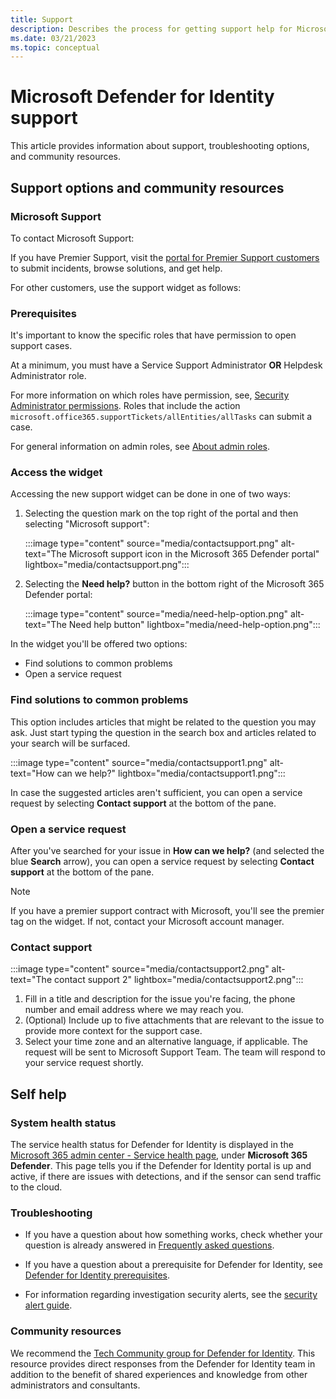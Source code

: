 ```yaml
---
title: Support
description: Describes the process for getting support help for Microsoft Defender for Identity.
ms.date: 03/21/2023
ms.topic: conceptual
---
```


# Microsoft Defender for Identity support

This article provides information about support, troubleshooting options, and community resources.

## Support options and community resources

### Microsoft Support

To contact Microsoft Support:

If you have Premier Support, visit the [portal for Premier Support customers](https://premier.microsoft.com/) to submit incidents, browse solutions, and get help.

For other customers, use the support widget as follows:

### Prerequisites

It's important to know the specific roles that have permission to open support cases.

At a minimum, you must have a Service Support Administrator **OR** Helpdesk Administrator role.

For more information on which roles have permission, see, [Security Administrator permissions](/azure/active-directory/roles/permissions-reference#security-administrator). Roles that include the action `microsoft.office365.supportTickets/allEntities/allTasks` can submit a case.

For general information on admin roles, see [About admin roles](/microsoft-365/admin/add-users/about-admin-roles?view=o365-worldwide&preserve-view=true).

### Access the widget

Accessing the new support widget can be done in one of two ways:

1. Selecting the question mark on the top right of the portal and then selecting "Microsoft support":

   :::image type="content" source="media/contactsupport.png" alt-text="The Microsoft support icon in the Microsoft 365 Defender portal" lightbox="media/contactsupport.png":::

2. Selecting the **Need help?** button in the bottom right of the Microsoft 365 Defender portal:

   :::image type="content" source="media/need-help-option.png" alt-text="The Need help button" lightbox="media/need-help-option.png":::

In the widget you'll be offered two options:

- Find solutions to common problems
- Open a service request

### Find solutions to common problems

This option includes articles that might be related to the question you may ask. Just start typing the question in the search box and articles related to your search will be surfaced.

:::image type="content" source="media/contactsupport1.png" alt-text="How can we help?" lightbox="media/contactsupport1.png":::

In case the suggested articles aren't sufficient, you can open a service request by selecting **Contact support** at the bottom of the pane.

### Open a service request

After you've searched for your issue in **How can we help?** (and selected the blue **Search** arrow), you can open a service request by selecting **Contact support** at the bottom of the pane.

> [!NOTE]
> If you have a premier support contract with Microsoft, you'll see the premier tag on the widget. If not, contact your Microsoft account manager.

### Contact support

:::image type="content" source="media/contactsupport2.png" alt-text="The contact support 2" lightbox="media/contactsupport2.png"::: </br>

1. Fill in a title and description for the issue you're facing, the phone number and email address where we may reach you.
2. (Optional) Include up to five attachments that are relevant to the issue to provide more context for the support case.
3. Select your time zone and an alternative language, if applicable. The request will be sent to Microsoft Support Team. The team will respond to your service request shortly.

## Self help

### System health status

The service health status for Defender for Identity is displayed in the [Microsoft 365 admin center - Service health page](https://aka.ms/mdi/health), under **Microsoft 365 Defender**. This page tells you if the Defender for Identity portal is up and active, if there are issues with detections, and if the sensor can send traffic to the cloud.

### Troubleshooting

- If you have a question about how something works, check whether your question is already answered in [Frequently asked questions](technical-faq.yml).

- If you have a question about a prerequisite for Defender for Identity, see [Defender for Identity prerequisites](deploy/prerequisites.md).

- For information regarding investigation security alerts, see the [security alert guide](/defender-for-identity/alerts-overview).

### Community resources

We recommend the [Tech Community group for Defender for Identity](<https://aka.ms/MDIcommunity>). This resource provides direct responses from the Defender for Identity team in addition to the benefit of shared experiences and knowledge from other administrators and consultants.
